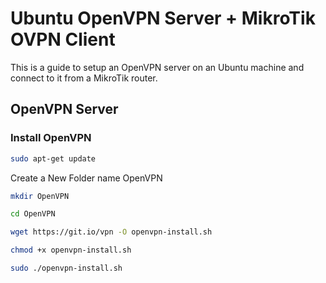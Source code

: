 # Ubuntu OpenVPN Server + MikroTik OVPN Client 

This is a guide to setup an OpenVPN server on an Ubuntu machine and connect to it from a MikroTik router.

## OpenVPN Server

### Install OpenVPN

```bash
sudo apt-get update
```

Create a New Folder name OpenVPN

```bash
mkdir OpenVPN
```

```bash
cd OpenVPN
```

```bash
wget https://git.io/vpn -O openvpn-install.sh
```

```bash
chmod +x openvpn-install.sh
```

```bash
sudo ./openvpn-install.sh
```




